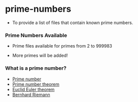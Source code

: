 # prime-numbers

* To provide a list of files that contain known prime numbers.

### Prime Numbers Available

* Prime files available for primes from 2 to 999983

* More primes will be added!

### What is a prime number?

* [Prime number](https://en.wikipedia.org/wiki/Prime_number)
* [Prime number theorem](https://en.wikipedia.org/wiki/Prime_number_theorem)
* [Euclid Euler theorem](https://en.wikipedia.org/wiki/Euclid%E2%80%93Euler_theorem)
* [Bernhard Riemann](https://en.wikipedia.org/wiki/Bernhard_Riemann)
